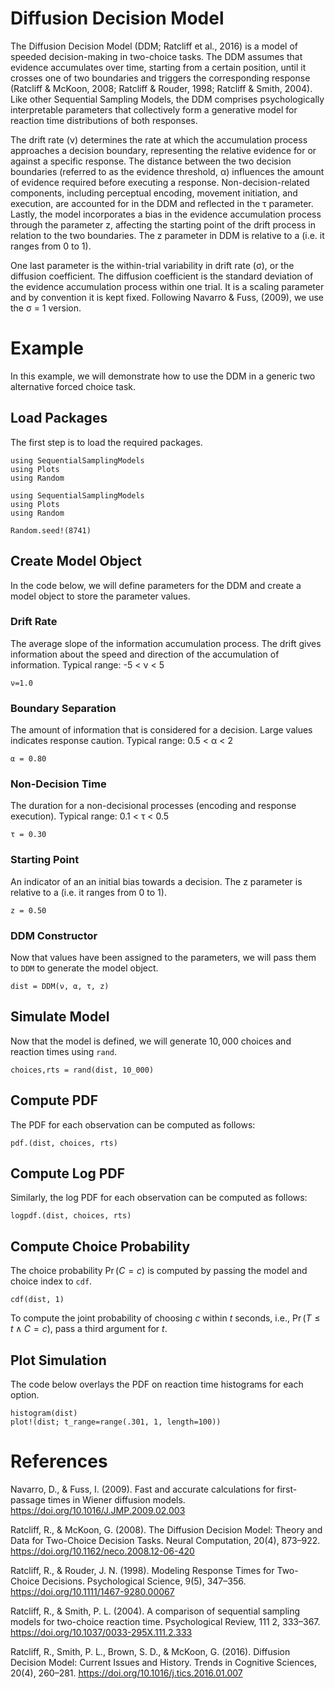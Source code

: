 # Diffusion Decision Model

The Diffusion Decision Model (DDM; Ratcliff et al., 2016) is a model of speeded decision-making in two-choice tasks. The DDM assumes that evidence accumulates over time, starting from a certain position, until it crosses one of two boundaries and triggers the corresponding response (Ratcliff & McKoon, 2008; Ratcliff & Rouder, 1998; Ratcliff & Smith, 2004). Like other Sequential Sampling Models, the DDM comprises psychologically interpretable parameters that collectively form a generative model for reaction time distributions of both responses.

The drift rate (ν) determines the rate at which the accumulation process approaches a decision boundary, representing the relative evidence for or against a specific response. The distance between the two decision boundaries (referred to as the evidence threshold, α) influences the amount of evidence required before executing a response. Non-decision-related components, including perceptual encoding, movement initiation, and execution, are accounted for in the DDM and reflected in the τ parameter. Lastly, the model incorporates a bias in the evidence accumulation process through the parameter z, affecting the starting point of the drift process in relation to the two boundaries. The z parameter in DDM is relative to a (i.e. it ranges from 0 to 1).

One last parameter is the within-trial variability in drift rate (σ), or the diffusion coefficient. The diffusion coefficient is the standard deviation of the evidence accumulation process within one trial. It is a scaling parameter and by convention it is kept fixed. Following Navarro & Fuss, (2009), we use the σ = 1 version.

# Example
In this example, we will demonstrate how to use the DDM in a generic two alternative forced choice task.

## Load Packages
The first step is to load the required packages.

```@setup DDM
using SequentialSamplingModels
using Plots 
using Random
```

```@example DDM
using SequentialSamplingModels
using Plots 
using Random

Random.seed!(8741)
```

## Create Model Object
In the code below, we will define parameters for the DDM and create a model object to store the parameter values. 

### Drift Rate

The average slope of the information accumulation process. The drift gives information about the speed and direction of the accumulation of information. Typical range: -5 < ν < 5

```@example DDM
ν=1.0
```

### Boundary Separation

The amount of information that is considered for a decision. Large values indicates response caution. Typical range: 0.5 < α < 2

```@example DDM 
α = 0.80
```

### Non-Decision Time

The duration for a non-decisional processes (encoding and response execution). Typical range: 0.1 < τ < 0.5 

```@example DDM 
τ = 0.30
```

### Starting Point

An indicator of an an initial bias towards a decision. The z parameter is relative to a (i.e. it ranges from 0 to 1).

```@example DDM 
z = 0.50
```

### DDM Constructor 

Now that values have been assigned to the parameters, we will pass them to `DDM` to generate the model object.

```@example DDM 
dist = DDM(ν, α, τ, z)
```

## Simulate Model

Now that the model is defined, we will generate $10,000$ choices and reaction times using `rand`. 

 ```@example DDM 
 choices,rts = rand(dist, 10_000)
```

## Compute PDF
The PDF for each observation can be computed as follows:

 ```@example DDM 
pdf.(dist, choices, rts)
```
## Compute Log PDF
Similarly, the log PDF for each observation can be computed as follows:

 ```@example DDM 
logpdf.(dist, choices, rts)
```

## Compute Choice Probability
The choice probability $\Pr(C=c)$ is computed by passing the model and choice index to `cdf`.

 ```@example DDM 
cdf(dist, 1)
```
To compute the joint probability of choosing $c$ within $t$ seconds, i.e., $\Pr(T \leq t \wedge C=c)$, pass a third argument for $t$.

## Plot Simulation
The code below overlays the PDF on reaction time histograms for each option.

 ```@example DDM 
histogram(dist)
plot!(dist; t_range=range(.301, 1, length=100))
```

# References

Navarro, D., & Fuss, I. (2009). Fast and accurate calculations for first-passage times in Wiener diffusion models. https://doi.org/10.1016/J.JMP.2009.02.003

Ratcliff, R., & McKoon, G. (2008). The Diffusion Decision Model: Theory and Data for Two-Choice Decision Tasks. Neural Computation, 20(4), 873–922. https://doi.org/10.1162/neco.2008.12-06-420

Ratcliff, R., & Rouder, J. N. (1998). Modeling Response Times for Two-Choice Decisions. Psychological Science, 9(5), 347–356. https://doi.org/10.1111/1467-9280.00067

Ratcliff, R., & Smith, P. L. (2004). A comparison of sequential sampling models for two-choice reaction time. Psychological Review, 111 2, 333–367. https://doi.org/10.1037/0033-295X.111.2.333

Ratcliff, R., Smith, P. L., Brown, S. D., & McKoon, G. (2016). Diffusion Decision Model: Current Issues and History. Trends in Cognitive Sciences, 20(4), 260–281. https://doi.org/10.1016/j.tics.2016.01.007
